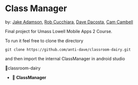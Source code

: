 # Class Manager
by: [Jake Adamson](https://github.com/Jake-The-Human), [Rob Cucchiara](https://github.com/rcucchiara), [Dave Dacosta](https://github.com/anti-dave), [Cam Cambell](https://github.com/ccamj)

Final project for Umass Lowell Mobile Apps 2 Course. 

To run it feel free to clone the directory 
```git
git clone https://github.com/anti-dave/classroom-dairy.git
```

and then import the internal ClassManager in android studio 

:file_folder:classroom-dairy
- :file_folder: **ClassManager**
